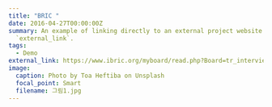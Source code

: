 ```yaml
---
title: "BRIC "
date: 2016-04-27T00:00:00Z
summary: An example of linking directly to an external project website using
  `external_link`.
tags:
  - Demo
external_link: https://www.ibric.org/myboard/read.php?Board=tr_interview&id=310952&Page=1&qinterview=Y
image:
  caption: Photo by Toa Heftiba on Unsplash
  focal_point: Smart
  filename: 그림1.jpg
---
```

